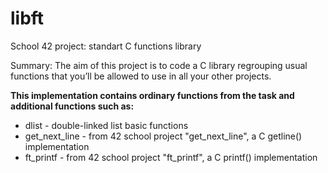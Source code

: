 # libft
School 42 project: standart C functions library

Summary:  The aim of this project is to code a C library regrouping usual functions that you’ll be allowed to use in all your other projects.


**This implementation contains ordinary functions from the task and additional functions such as:**
- dlist - double-linked list basic functions
- get_next_line - from 42 school project "get_next_line", a C getline() implementation
- ft_printf - from 42 school project "ft_printf", a C printf() implementation


